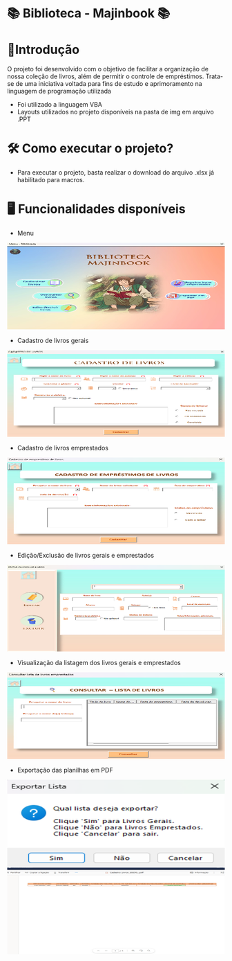 # 📚 Biblioteca - Majinbook 📚

# 📝Introdução 

<p> O projeto foi desenvolvido com o objetivo de facilitar a organização de nossa coleção de livros, além de permitir o controle de empréstimos. Trata-se de uma iniciativa voltada para fins de estudo e aprimoramento na linguagem de programação utilizada </p>

- Foi utilizado a linguagem VBA
- Layouts utilizados no projeto disponíveis na pasta de img em arquivo .PPT


# 🛠️ Como executar o projeto?
- Para executar o projeto, basta realizar o download do arquivo .xlsx já habilitado para macros.

# 🖥️ Funcionalidades disponíveis

- Menu
<img src="imgs/Menu.png" alt="Menu" width="600" height= "200">

- Cadastro de livros gerais
<img src="imgs/cadastro-livros-gerais.png" alt="Cadastro livros gerais" width="600" height= "200">

- Cadastro de livros emprestados
<img src="imgs/cadastro-livros-emp.png" alt="Cadastro livros emprestados" width="600" height= "200">

- Edição/Exclusão de livros gerais e emprestados
<img src="imgs/ed-ex.png" alt="Edição e exclusão" width="600" height= "200">

- Visualização da listagem dos livros gerais e emprestados
<img src="imgs/consult-livros-emp.png" alt="consultar livro" width="600" height= "200">

- Exportação das planilhas em PDF
<img src="imgs/pdf-op.png" alt="Opções exportação" width="600" height= "200">
<img src="imgs/pdf-export.png" alt="Pdf exportado" width="600" height= "200">

